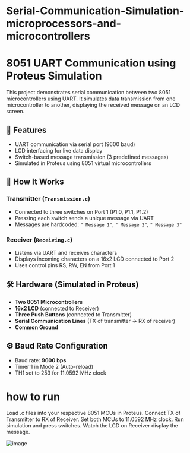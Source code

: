 # Serial-Communication-Simulation-microprocessors-and-microcontrollers

# 8051 UART Communication using Proteus Simulation

This project demonstrates serial communication between two 8051 microcontrollers using UART. It simulates data transmission from one microcontroller to another, displaying the received message on an LCD screen.

## 🚀 Features
- UART communication via serial port (9600 baud)
- LCD interfacing for live data display
- Switch-based message transmission (3 predefined messages)
- Simulated in Proteus using 8051 virtual microcontrollers

## 🧠 How It Works

### Transmitter (`Transmission.c`)
- Connected to three switches on Port 1 (P1.0, P1.1, P1.2)
- Pressing each switch sends a unique message via UART
- Messages are hardcoded: `" Message 1"`, `" Message 2"`, `" Message 3"`

### Receiver (`Receiving.c`)
- Listens via UART and receives characters
- Displays incoming characters on a 16x2 LCD connected to Port 2
- Uses control pins RS, RW, EN from Port 1

## 🛠️ Hardware (Simulated in Proteus)
- **Two 8051 Microcontrollers**
- **16x2 LCD** (connected to Receiver)
- **Three Push Buttons** (connected to Transmitter)
- **Serial Communication Lines** (TX of transmitter → RX of receiver)
- **Common Ground**

## ⚙️ Baud Rate Configuration
- Baud rate: **9600 bps**
- Timer 1 in Mode 2 (Auto-reload)
- TH1 set to 253 for 11.0592 MHz clock

# how to run
Load .c files into your respective 8051 MCUs in Proteus.
Connect TX of Transmitter to RX of Receiver.
Set both MCUs to 11.0592 MHz clock.
Run simulation and press switches.
Watch the LCD on Receiver display the message.


![image](https://github.com/user-attachments/assets/cb4efa91-1b3e-4aeb-9c4e-a7c2efed4f17)

